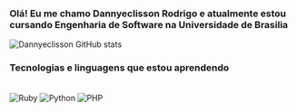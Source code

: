 
### Olá! Eu me chamo Dannyeclisson Rodrigo e atualmente estou cursando Engenharia de Software na Universidade de Brasilia

![Dannyeclisson GitHub stats](https://github-readme-stats.vercel.app/api?username=Dannyeclisson&show_icons=true&theme=radical)

### Tecnologias e linguagens que estou aprendendo

<div style="display: inline_block"><br/>
    <img align="center" alt="Ruby" src="https://img.shields.io/badge/Ruby-CC342D?style=for-the-badge&logo=ruby&logoColor=white" />
    <img align="center" alt="Python" src="https://img.shields.io/badge/Python-14354C?style=for-the-badge&logo=python&logoColor=white" />
    <img align="center" alt="PHP" src="https://img.shields.io/badge/Python-14354C?style=for-the-badge&logo=python&logoColor=white](https://www.php.net/)](https://www.php.net//images/logos/new-php-logo.svg)" />
    
</div>
